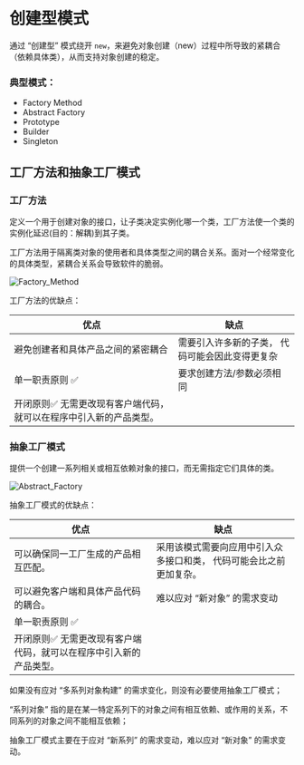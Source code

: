 # 创建型模式

通过 “创建型” 模式绕开 `new`，来避免对象创建（new）过程中所导致的紧耦合（依赖具体类），从而支持对象创建的稳定。

### 典型模式：

- Factory Method
- Abstract Factory
- Prototype
- Builder
- Singleton

## 工厂方法和抽象工厂模式

### 工厂方法

定义一个用于创建对象的接口，让子类决定实例化哪一个类，工厂方法使一个类的实例化延迟(目的：解耦)到其子类。

工厂方法用于隔离类对象的使用者和具体类型之间的耦合关系。面对一个经常变化的具体类型，紧耦合关系会导致软件的脆弱。

![Factory_Method](imgs/Factory_Method.png)


工厂方法的优缺点：

优点 | 缺点 
---------|----------
 避免创建者和具体产品之间的紧密耦合 | 需要引入许多新的子类， 代码可能会因此变得更复杂
 单一职责原则 ✅ | 要求创建方法/参数必须相同
 开闭原则✅ 无需更改现有客户端代码，就可以在程序中引入新的产品类型。|



### 抽象工厂模式

提供一个创建一系列相关或相互依赖对象的接口，而无需指定它们具体的类。

![Abstract_Factory](imgs/Abstract_Factory.png)


抽象工厂模式的优缺点：

优点 | 缺点 
---------|----------
 可以确保同一工厂生成的产品相互匹配。 | 采用该模式需要向应用中引入众多接口和类， 代码可能会比之前更加复杂。
 可以避免客户端和具体产品代码的耦合。 | 难以应对 “新对象” 的需求变动
 单一职责原则 ✅ | 
 开闭原则✅ 无需更改现有客户端代码，就可以在程序中引入新的产品类型。|


如果没有应对 “多系列对象构建” 的需求变化，则没有必要使用抽象工厂模式；

“系列对象” 指的是在某一特定系列下的对象之间有相互依赖、或作用的关系，不同系列的对象之间不能相互依赖；

抽象工厂模式主要在于应对 “新系列” 的需求变动，难以应对 “新对象” 的需求变动。


